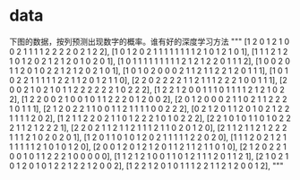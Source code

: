 # data
下图的数据，按列预测出现数字的概率。谁有好的深度学习方法
"""
[1	2	0	1	2	1	0	0	2	1	1	1	1	2	2	2	2	0	2	1	2	2],
[1	0	1	2	0	2	1	1	1	1	1	1	1	1	2	1	0	1	2	1	0	1],
[1	1	1	2	1	2	1	0	1	2	0	2	1	2	1	2	0	1	0	2	0	1],
[1	0	1	1	1	1	1	1	1	1	1	2	1	2	1	2	2	0	1	1	1	2],
[1	0	0	2	0	1	1	2	0	1	0	2	2	1	2	1	2	0	2	1	0	1],
[1	0	1	0	2	0	0	0	2	1	1	2	1	1	2	2	1	2	0	1	1	1],
[1	0	1	0	2	2	1	1	1	1	1	2	2	1	1	2	0	1	2	1	1	0],
[2	2	0	2	2	2	2	1	1	2	1	1	1	2	2	2	1	0	0	1	1	1],
[2	0	0	2	1	0	2	1	0	1	1	2	2	2	2	2	2	1	0	2	2	2],
[1	2	2	1	2	0	0	1	1	1	0	1	1	1	1	2	1	2	1	0	2	2],
[1	2	2	0	0	2	1	0	0	1	0	1	1	2	2	2	0	1	2	0	0	2],
[2	0	1	2	0	0	0	2	1	1	0	2	1	1	2	2	2	1	0	1	1	1],
[2	1	2	0	2	2	1	1	0	0	1	1	2	1	1	1	1	0	0	2	2	2],
[0	2	1	2	0	1	1	2	0	1	0	2	1	2	2	1	1	1	1	2	0	2],
[1	2	1	1	2	2	0	2	1	1	0	1	2	2	2	1	0	1	0	2	2	2],
[2	2	1	0	1	0	1	1	0	1	0	2	2	2	1	1	2	1	2	2	2	1],
[2	2	0	2	1	1	2	1	1	2	1	1	1	2	1	1	0	2	0	1	2	0],
[2	1	1	2	1	1	2	1	2	2	2	1	1	1	2	1	0	2	0	2	0	1],
[1	2	0	1	1	0	1	0	1	2	0	2	1	1	1	1	1	2	2	0	2	0],
[1	1	1	2	0	2	1	2	1	1	1	1	1	1	2	1	0	1	0	1	2	0],
[2	0	0	1	2	0	1	2	1	2	0	1	1	2	1	1	2	1	1	0	1	0],
[2	1	2	0	2	2	1	0	0	1	0	1	1	2	2	2	1	0	0	0	0	0],
[1	1	2	1	2	1	0	0	1	1	0	1	2	1	1	1	2	0	1	1	2	1],
[2	1	0	2	1	0	1	2	0	1	0	1	2	2	1	2	2	1	2	0	0	2],
[1	2	2	1	2	0	1	0	1	1	1	2	2	1	1	2	1	2	0	0	1	2],
"""

